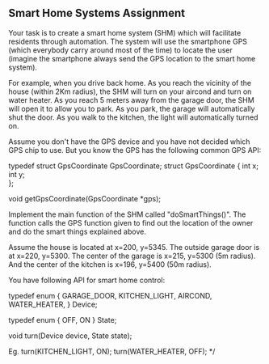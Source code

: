 Smart Home Systems Assignment
----------

Your task is to create a smart home system (SHM) which will
facilitate residents through automation. The system will use the
smartphone GPS (which everybody carry around most of the time) to
locate the user (imagine the smartphone always send the GPS location
to the smart home system). 

For example, when you drive back home. As you reach the vicinity of
the house (within 2Km radius), the SHM will turn on your aircond and
turn on water heater. As you reach 5 meters away from the garage door,
the SHM will open it to allow you to park. As you park, the garage will 
automatically shut the door. As you walk to the kitchen, the light
will automatically turned on.

Assume you don't have the GPS device and you have not decided which
GPS chip to use. But you know the GPS has the following common
GPS API:

typedef struct GpsCoordinate GpsCoordinate;
struct GpsCoordinate {
  int x;
  int y;   
};
 
void getGpsCoordinate(GpsCoordinate *gps);
 
Implement the main function of the SHM called "doSmartThings()".
The function calls the GPS function given to find out the location
of the owner and do the smart things explained above.

Assume the house is located at x=200, y=5345. The outside garage
door is at x=220, y=5300. The center of the garage is x=215,
y=5300 (5m radius). And the center of the kitchen is x=196, y=5400 
(50m radius). 

You have following API for smart home control:

typedef enum {
  GARAGE_DOOR,
  KITCHEN_LIGHT,
  AIRCOND,
  WATER_HEATER,
} Device;

typedef enum {
  OFF,
  ON
} State;

void turn(Device device, State state);

Eg. turn(KITCHEN_LIGHT, ON);
    turn(WATER_HEATER, OFF);
*/